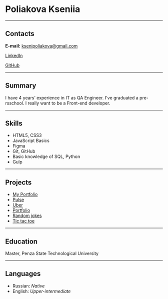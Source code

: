 # Poliakova Kseniia #

*********
## Contacts ##
**E-mail:** ksenipoliakova@gmail.com

[LinkedIn](https://www.linkedin.com/in/kseniiapoliakova/)

[GitHub](https://github.com/Kseniwest)

*********
## Summary ##
I have 4 years’ experience in IT as QA Engineer. I've graduated a pre-rsschool. I really want to be a Front-end developer.


*********
## Skills ##
- HTML5, CSS3
- JavaScript Basics
- Figma
- Git, GitHub
- Basic knowledge of SQL, Python
- Gulp


*********
## Projects ##
- [My Portfolio](https://kseniwest.github.io/projects/portfolio/dist/)
- [Pulse](https://kseniwest.github.io/projects/pulse/src/)
- [Uber](https://kseniwest.github.io/projects/uber/)
- [Portfolio](https://rolling-scopes-school.github.io/kseniwest-JSFEPRESCHOOL/portfolio/)
- [Random jokes](https://rolling-scopes-school.github.io/kseniwest-JSFEPRESCHOOL/random-jokes/)
- [Tic tac toe](https://rolling-scopes-school.github.io/kseniwest-JSFEPRESCHOOL/tic-tac-toe/)


*********
## Education ##
Master, Penza State Technological University


*********
## Languages ##
- Russian: *Native*
- English: *Upper-intermediate*


